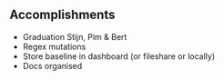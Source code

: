 ## Accomplishments
- Graduation Stijn, Pim & Bert
- Regex mutations
- Store baseline in dashboard (or fileshare or locally)
- Docs organised
